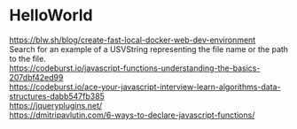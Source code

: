 # HelloWorld

https://blw.sh/blog/create-fast-local-docker-web-dev-environment <br>
Search for an example of a USVString representing the file name or the path to the file. <br>
https://codeburst.io/javascript-functions-understanding-the-basics-207dbf42ed99 <br>
https://codeburst.io/ace-your-javascript-interview-learn-algorithms-data-structures-dabb547fb385 <br>
https://jqueryplugins.net/<br>
https://dmitripavlutin.com/6-ways-to-declare-javascript-functions/<br>
